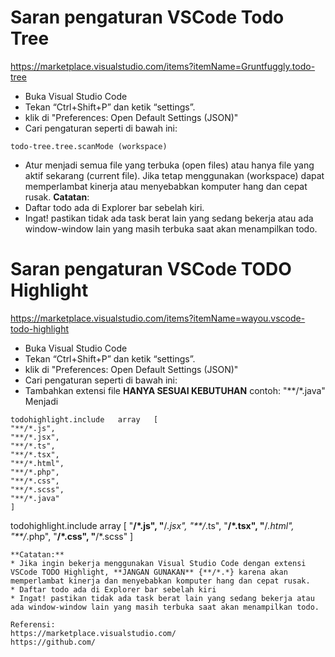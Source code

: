 # Saran pengaturan VSCode Todo Tree
https://marketplace.visualstudio.com/items?itemName=Gruntfuggly.todo-tree

* Buka Visual Studio Code
* Tekan “Ctrl+Shift+P” dan ketik “settings”.
* klik di "Preferences: Open Default Settings (JSON)"
* Cari pengaturan seperti di bawah ini:
```
todo-tree.tree.scanMode (workspace)
```
* Atur menjadi semua file yang terbuka (open files) atau hanya file yang aktif sekarang (current file). Jika tetap menggunakan (workspace) dapat memperlambat kinerja atau menyebabkan komputer hang dan cepat rusak.
**Catatan**:
* Daftar todo ada di Explorer bar sebelah kiri.
* Ingat! pastikan tidak ada task berat lain yang sedang bekerja atau ada window-window lain yang masih terbuka saat akan menampilkan todo.

# Saran pengaturan VSCode TODO Highlight
https://marketplace.visualstudio.com/items?itemName=wayou.vscode-todo-highlight

* Buka Visual Studio Code
* Tekan “Ctrl+Shift+P” dan ketik “settings”.
* klik di "Preferences: Open Default Settings (JSON)"
* Cari pengaturan seperti di bawah ini:
* Tambahkan extensi file **HANYA SESUAI KEBUTUHAN** 
contoh: "**/*.java"
Menjadi
```
todohighlight.include	array	[
"**/*.js",
"**/*.jsx",
"**/*.ts",
"**/*.tsx",
"**/*.html",
"**/*.php",
"**/*.css",
"**/*.scss", 
"**/*.java"
]
```
todohighlight.include	array	[
"**/*.js",
"**/*.jsx",
"**/*.ts",
"**/*.tsx",
"**/*.html",
"**/*.php",
"**/*.css",
"**/*.scss"
]
```
**Catatan:**
* Jika ingin bekerja menggunakan Visual Studio Code dengan extensi VSCode TODO Highlight, **JANGAN GUNAKAN** {**/*.*} karena akan memperlambat kinerja dan menyebabkan komputer hang dan cepat rusak.
* Daftar todo ada di Explorer bar sebelah kiri
* Ingat! pastikan tidak ada task berat lain yang sedang bekerja atau ada window-window lain yang masih terbuka saat akan menampilkan todo.

Referensi:
https://marketplace.visualstudio.com/
https://github.com/
